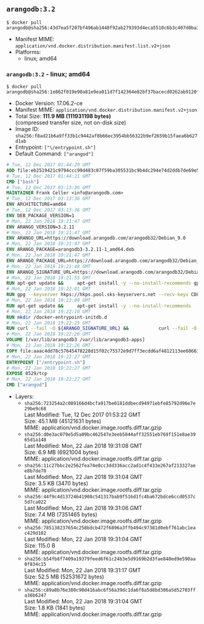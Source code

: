 ## `arangodb:3.2`

```console
$ docker pull arangodb@sha256:43d7ea5f207bf496ab1440f92ab279393d4eca5510c6b3c407d0ba105fb6a5b7
```

-	Manifest MIME: `application/vnd.docker.distribution.manifest.list.v2+json`
-	Platforms:
	-	linux; amd64

### `arangodb:3.2` - linux; amd64

```console
$ docker pull arangodb@sha256:1e862f019e90a81e9ea011d7f142364e82bf37bacecd0262ab9120f7c894bb33
```

-	Docker Version: 17.06.2-ce
-	Manifest MIME: `application/vnd.docker.distribution.manifest.v2+json`
-	Total Size: **111.9 MB (111931198 bytes)**  
	(compressed transfer size, not on-disk size)
-	Image ID: `sha256:f8ad21b6a9ff33b1c9442af8b66ec3954bb56322b9ef2659b15faea6b627d1ab`
-	Entrypoint: `["\/entrypoint.sh"]`
-	Default Command: `["arangod"]`

```dockerfile
# Tue, 12 Dec 2017 01:44:20 GMT
ADD file:eb2519421c9794ccc99d483c07f59ba305531bc9b4dc294e74d2ddb7de69e52a in / 
# Tue, 12 Dec 2017 01:44:21 GMT
CMD ["bash"]
# Tue, 12 Dec 2017 03:13:36 GMT
MAINTAINER Frank Celler <info@arangodb.com>
# Tue, 12 Dec 2017 03:13:36 GMT
ENV ARCHITECTURE=amd64
# Tue, 12 Dec 2017 03:13:36 GMT
ENV DEB_PACKAGE_VERSION=1
# Mon, 22 Jan 2018 19:21:47 GMT
ENV ARANGO_VERSION=3.2.11
# Mon, 22 Jan 2018 19:21:47 GMT
ENV ARANGO_URL=https://download.arangodb.com/arangodb32/Debian_9.0
# Mon, 22 Jan 2018 19:21:47 GMT
ENV ARANGO_PACKAGE=arangodb3-3.2.11-1_amd64.deb
# Mon, 22 Jan 2018 19:21:47 GMT
ENV ARANGO_PACKAGE_URL=https://download.arangodb.com/arangodb32/Debian_9.0/amd64/arangodb3-3.2.11-1_amd64.deb
# Mon, 22 Jan 2018 19:21:48 GMT
ENV ARANGO_SIGNATURE_URL=https://download.arangodb.com/arangodb32/Debian_9.0/amd64/arangodb3-3.2.11-1_amd64.deb.asc
# Mon, 22 Jan 2018 19:21:55 GMT
RUN apt-get update &&     apt-get install -y --no-install-recommends gpg dirmngr     &&     rm -rf /var/lib/apt/lists/*
# Mon, 22 Jan 2018 19:22:01 GMT
RUN gpg --keyserver hkps://hkps.pool.sks-keyservers.net --recv-keys CD8CB0F1E0AD5B52E93F41E7EA93F5E56E751E9B
# Mon, 22 Jan 2018 19:22:09 GMT
RUN apt-get update &&     apt-get install -y --no-install-recommends         libjemalloc1         ca-certificates         pwgen         curl     &&     rm -rf /var/lib/apt/lists/*
# Mon, 22 Jan 2018 19:22:10 GMT
RUN mkdir /docker-entrypoint-initdb.d
# Mon, 22 Jan 2018 19:22:25 GMT
RUN curl --fail -O ${ARANGO_SIGNATURE_URL} &&           curl --fail -O ${ARANGO_PACKAGE_URL} &&             gpg --verify ${ARANGO_PACKAGE}.asc &&     (echo arangodb3 arangodb3/password password test | debconf-set-selections) &&     (echo arangodb3 arangodb3/password_again password test | debconf-set-selections) &&     DEBIAN_FRONTEND="noninteractive" dpkg -i ${ARANGO_PACKAGE} &&     rm -rf /var/lib/arangodb3/* &&     sed -ri         -e 's!127\.0\.0\.1!0.0.0.0!g'         -e 's!^(file\s*=).*!\1 -!'         -e 's!^#\s*uid\s*=.*!uid = arangodb!'         -e 's!^#\s*gid\s*=.*!gid = arangodb!'         /etc/arangodb3/arangod.conf     &&     rm -f ${ARANGO_PACKAGE}*
# Mon, 22 Jan 2018 19:22:26 GMT
VOLUME [/var/lib/arangodb3 /var/lib/arangodb3-apps]
# Mon, 22 Jan 2018 19:22:26 GMT
COPY file:aaac4dd78c57645478228d15f02c75572e9d7ff3ecdd6af4812113ee60663d86 in /entrypoint.sh 
# Mon, 22 Jan 2018 19:22:27 GMT
ENTRYPOINT ["/entrypoint.sh"]
# Mon, 22 Jan 2018 19:22:27 GMT
EXPOSE 8529/tcp
# Mon, 22 Jan 2018 19:22:27 GMT
CMD ["arangod"]
```

-	Layers:
	-	`sha256:723254a2c089166d4bcfa917be0181ddbecd94971ebfe85792d96e7e29be9c68`  
		Last Modified: Tue, 12 Dec 2017 01:53:22 GMT  
		Size: 45.1 MB (45121631 bytes)  
		MIME: application/vnd.docker.image.rootfs.diff.tar.gzip
	-	`sha256:d0e3ac079e5d5a09bc462547e3eeb5844aff32551eb769f151e8ae3965d1a148`  
		Last Modified: Mon, 22 Jan 2018 19:31:08 GMT  
		Size: 6.9 MB (6921004 bytes)  
		MIME: application/vnd.docker.image.rootfs.diff.tar.gzip
	-	`sha256:11c27bbc2e2562fea74e0cc3dd336acc2ad1c4f433e267af213327aee8b7de70`  
		Last Modified: Mon, 22 Jan 2018 19:31:04 GMT  
		Size: 3.5 KB (3470 bytes)  
		MIME: application/vnd.docker.image.rootfs.diff.tar.gzip
	-	`sha256:44f9c4d13724641908c541317bab9f516d1fc4ba672bdce6ccd0537c5d7ca022`  
		Last Modified: Mon, 22 Jan 2018 19:31:06 GMT  
		Size: 7.4 MB (7351465 bytes)  
		MIME: application/vnd.docker.image.rootfs.diff.tar.gzip
	-	`sha256:785138237654c258bdcb472f6896a3ffb494c97381d0ebf761abc1eac429d102`  
		Last Modified: Mon, 22 Jan 2018 19:31:04 GMT  
		Size: 115.0 B  
		MIME: application/vnd.docker.image.rootfs.diff.tar.gzip
	-	`sha256:b54fb8f7409a19379feed6f61c24b3e5d9169b2d3fae840ed9e590aa0f834c15`  
		Last Modified: Mon, 22 Jan 2018 19:31:17 GMT  
		Size: 52.5 MB (52531672 bytes)  
		MIME: application/vnd.docker.image.rootfs.diff.tar.gzip
	-	`sha256:c89a8b76e380c90d416abc6f56a39dc1da6f8a5d8bd386a5d52703ffa36b6247`  
		Last Modified: Mon, 22 Jan 2018 19:31:04 GMT  
		Size: 1.8 KB (1841 bytes)  
		MIME: application/vnd.docker.image.rootfs.diff.tar.gzip
